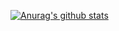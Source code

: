 [![Anurag's github stats](https://github-readme-stats.vercel.app/api?username=Sinlion)](https://github.com/Sinlion/github-readme-stats)
